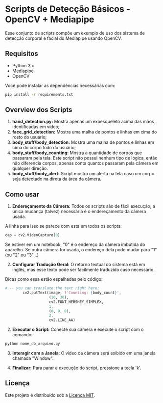 # Scripts de Detecção Básicos - OpenCV + Mediapipe
Esse conjunto de scripts compõe um exemplo de uso dos sistema de detecção corporal e facial do Mediapipe usando OpenCV.

## Requisitos
* Python 3.x
* Mediapipe
* OpenCV

Você pode instalar as dependências necessárias com:
```bash
pip install -r requirements.txt
```

## Overview dos Scripts
1. **hand_detection.py:** Mostra apenas um exoesqueleto acima das mãos identificadas em vídeo;
2. **face_grid_detection:** Mostra uma malha de pontos e linhas em cima do rosto do usuário;
3. **body_stuff/body_detection:** Mostra uma malha de pontos e linhas em cima do corpo todo do usuário;
4. **body_stuff/body_counting:** Mostra a quantidade de corpos que passaram pela tela. Este script não possui nenhum tipo de lógica, então não diferencia corpos, apenas conta quantos passaram pela câmera em qualquer direção.
5. **body_stuff/body_alert:** Script mostra um alerta na tela caso um corpo seja detectado na direta da área da câmera.

## Como usar
1. **Endereçamento da Câmera:** Todos os scripts são de fácil execução, a única mudança (talvez) necessária é o endereçamento da câmera usada.

A linha para isso se parece com esta em todos os scripts:
```python
cap = cv2.VideoCapture(0)
```
Se estiver em um notebook, "0" é o endereço da câmera imbutida do aparelho. Se outra câmera for usada, o endereço dela pode mudar para "1" (ou "2" ou "3"...)

2. **Configurar Tradução Geral:** O retorno textual do sistema está em inglês, mas esse texto pode ser facilmente traduzido caso necessário.

Dicas como essa estão espalhadas pelo código:
```python
# -- you can translate the text right here:
        cv2.putText(image, f'Counting: {body_count}',
                    (10, 30),
                    cv2.FONT_HERSHEY_SIMPLEX,
                    1,
                    (0, 0, 0),
                    2,
                    cv2.LINE_AA)
```
        
2. **Executar o Script:** Conecte sua câmera e execute o script com o comando:
```bash
python nome_do_arquivo.py
```

3. **Interagir com a Janela**: O vídeo da câmera será exibido em uma janela chamada "Window".

4. **Finalizar:** Para parar a execução do script, pressione a tecla 'k'.

## Licença
Este projeto é distribuído sob a [Licença MIT](LICENSE).